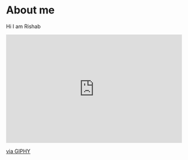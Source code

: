 # About me

Hi I am Rishab
<iframe src="https://giphy.com/embed/XO8RMtRaK73isIt0i2" width="480" height="297" frameBorder="0" class="giphy-embed" allowFullScreen></iframe><p><a href="https://giphy.com/gifs/ProBItExchange-dog-hello-hi-XO8RMtRaK73isIt0i2">via GIPHY</a></p>
